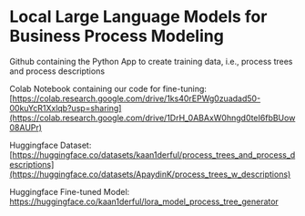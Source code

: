 # Local Large Language Models for Business Process Modeling
Github containing the Python App to create training data, i.e., process trees and process descriptions

Colab Notebook containing our code for fine-tuning: [https://colab.research.google.com/drive/1ks40rEPWg0zuadad50-00kuYcR1Xxlqb?usp=sharing](https://colab.research.google.com/drive/1DrH_0ABAxW0hngd0teI6fbBUow08AUPr)

Huggingface Dataset: [https://huggingface.co/datasets/kaan1derful/process_trees_and_process_descriptions](https://huggingface.co/datasets/ApaydinK/process_trees_w_descriptions)

Huggingface Fine-tuned Model: [https://huggingface.co/kaan1derful/lora_model_process_tree_generator
](https://huggingface.co/ApaydinK/lora_model_process_tree_generator)
